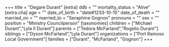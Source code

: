 +++
title = "Degare Durant"
[extra]
ddb = ""
mortality_status = "Alive"
[extra.cha]
age = ""
date_of_birth = "date#1233-10-15"
date_of_death = ""
married_on = ""
married_to = "Seraphine Gognon"
pronouns = ""
sex = ""
position = "Ministry Councilperson"
[taxonomies]
children = ["Michael Durant","Lyla II Durant"]
parents = ["Tedora McFarland","Rogelio Durant"]
siblings = ["Dyson McFarland","Lyla Durant"]
organizations = ["Port Rainoso Local Government"]
families = ["Durant", "McFarland", "Gognon"]
+++



